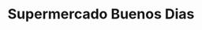 ---
title: "Supermercado Buenos Dias"
url: /malagueno/supermercado-buenos-dias/
shop: supermercado
---